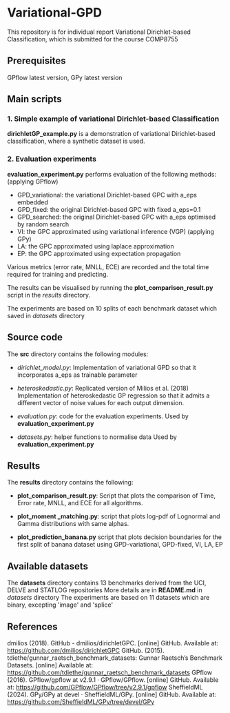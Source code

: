 # Variational-GPD
This repository is for individual report Variational Dirichlet-based Classification, which is submitted for the course COMP8755

## Prerequisites
GPflow latest version, GPy latest version

## Main scripts
### 1. Simple example of variational Dirichlet-based Classification
**dirichletGP_example.py**
is a demonstration of variational Dirichlet-based classification, where a synthetic dataset is used.

### 2. Evaluation experiments
**evaluation_experiment.py** 
performs evaluation of the following methods:
(applying GPflow)
  - GPD_variational: the variational Dirichlet-based GPC with a_eps embedded
  - GPD_fixed: the original Dirichlet-based GPC with fixed a_eps=0.1
  - GPD_searched: the original Dirichlet-based GPC with a_eps optimised by random search
  - VI: the GPC approximated using variational inference (VGP)
(applying GPy)
  - LA: the GPC approximated using laplace approximation
  - EP: the GPC approximated using expectation propagation

Various metrics (error rate, MNLL, ECE) are recorded and the total time required for training and predicting.

The results can be visualised by running the **plot_comparison_result.py** 
script in the _results_ directory.

The experiments are based on 10 splits of each benchmark dataset which saved in _datasets_ directory


## Source code
The **src** directory contains the following modules:
  - _dirichlet_model.py_:
  Implementation of variational GPD so that it incorporates a_eps as trainable parameter

  - _heteroskedastic.py_:
  Replicated version of Milios et al. (2018)
  Implementation of heteroskedastic GP regression so that it admits a different vector of noise values for each output dimension.

  - _evaluation.py_: code for the evaluation experiments.
  Used by **evaluation_experiment.py**

  - _datasets.py_: helper functions to normalise data
  Used by **evaluation_experiment.py**

## Results
The **results** directory contains the following:
  - **plot_comparison_result.py**: 
  Script that plots the comparison of Time, Error rate, MNLL, and ECE for all algorithms.

  - **plot_moment _matching.py**: 
  script that plots log-pdf of Lognormal and Gamma distributions with same alphas.

  - **plot_prediction_banana.py**
  script that plots decision boundaries for the first split of banana dataset using GPD-variational, GPD-fixed, VI, LA, EP


## Available datasets
The **datasets** directory contains 13 benchmarks derived from the UCI, DELVE and STATLOG repositories
More details are in **README.md** in _datasets_ directory
The experiments are based on 11 datasets which are binary, excepting 'image' and 'splice'

## References
dmilios (2018). GitHub - dmilios/dirichletGPC. [online] GitHub. Available at: https://github.com/dmilios/dirichletGPC
GitHub. (2015). tdiethe/gunnar_raetsch_benchmark_datasets: Gunnar Raetsch’s Benchmark Datasets. [online] Available at: https://github.com/tdiethe/gunnar_raetsch_benchmark_datasets
GPflow (2016). GPflow/gpflow at v2.9.1 · GPflow/GPflow. [online] GitHub. Available at: https://github.com/GPflow/GPflow/tree/v2.9.1/gpflow
SheffieldML (2024). GPy/GPy at devel · SheffieldML/GPy. [online] GitHub. Available at: https://github.com/SheffieldML/GPy/tree/devel/GPy
